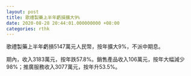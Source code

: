 ```yaml
---
layout: post
title: 歌禮製藥上半年虧損擴大9%
date: 2020-08-28 20:44:01.000000000 +08:00
categories: rthk
---
```


歌禮製藥上半年虧損5147萬元人民幣，按年擴大9%，不派中期息。

期內，收入3183萬元，按年跌57.8%。銷售產品收入106萬元，按年大幅減少98%；推廣服務收入3077萬元，按年升53.5%。

